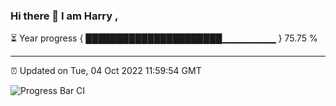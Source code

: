 ### Hi there 👋 I am Harry , 

⏳ Year progress { ██████████████████████▁▁▁▁▁▁▁▁ } 75.75 %

---

⏰ Updated on Tue, 04 Oct 2022 11:59:54 GMT

![Progress Bar CI](https://github.com/duykhang68/duykhang68/workflows/Progress%20Bar%20CI/badge.svg)
